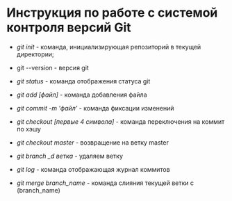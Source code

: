 # Инструкция по работе с системой контроля версий Git

* *git init* - команда, инициализирующая репозиторий в текущей директории;
* git --version - версия git 
* *git status* - команда отображения статуса git
* *git add [файл]* - команда добавления файла
* *git commit -m 'файл'* - команда фиксации изменений
* *git checkout [первые 4 символа]* - команда переключения на коммит по хэшу 
* *git checkout master* - возвращение на ветку master
* *git branch _d ветка* - удаляем ветку
* *git log* - команда отображающая журнал коммитов

* *git merge branch_name* - команда слияния текущей ветки с (branch_name)